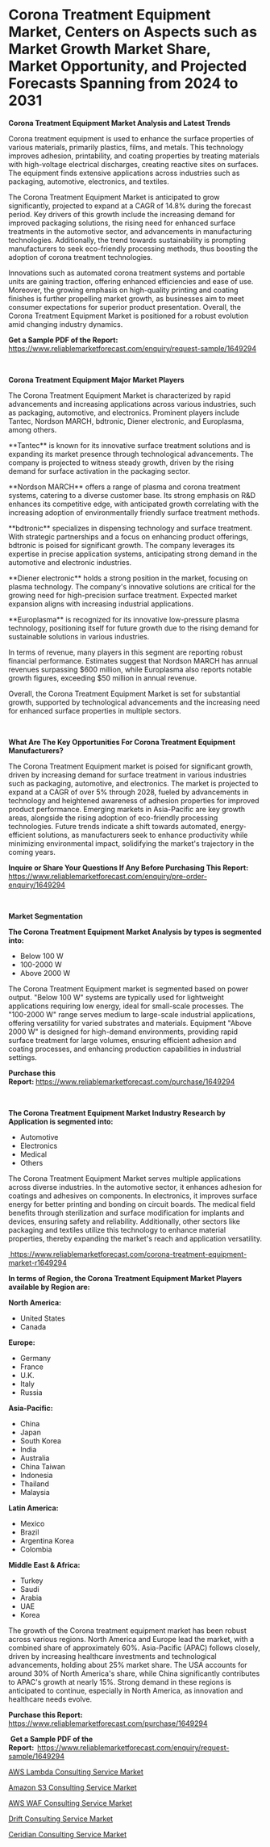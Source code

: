 <p><h1>Corona Treatment Equipment Market, Centers on Aspects such as Market Growth Market Share, Market Opportunity, and Projected Forecasts Spanning from 2024 to 2031</h1></p><p><strong>Corona Treatment Equipment Market Analysis and Latest Trends</strong></p>
<p><p>Corona treatment equipment is used to enhance the surface properties of various materials, primarily plastics, films, and metals. This technology improves adhesion, printability, and coating properties by treating materials with high-voltage electrical discharges, creating reactive sites on surfaces. The equipment finds extensive applications across industries such as packaging, automotive, electronics, and textiles.</p><p>The Corona Treatment Equipment Market is anticipated to grow significantly, projected to expand at a CAGR of 14.8% during the forecast period. Key drivers of this growth include the increasing demand for improved packaging solutions, the rising need for enhanced surface treatments in the automotive sector, and advancements in manufacturing technologies. Additionally, the trend towards sustainability is prompting manufacturers to seek eco-friendly processing methods, thus boosting the adoption of corona treatment technologies.</p><p>Innovations such as automated corona treatment systems and portable units are gaining traction, offering enhanced efficiencies and ease of use. Moreover, the growing emphasis on high-quality printing and coating finishes is further propelling market growth, as businesses aim to meet consumer expectations for superior product presentation. Overall, the Corona Treatment Equipment Market is positioned for a robust evolution amid changing industry dynamics.</p></p>
<p><strong>Get a Sample PDF of the Report:&nbsp;</strong> <a href="https://www.reliablemarketforecast.com/enquiry/request-sample/1649294?utm_campaign=1474&utm_medium=2&utm_source=Github&utm_content=ia&utm_term=15102024&utm_id=corona-treatment-equipment">https://www.reliablemarketforecast.com/enquiry/request-sample/1649294</a></p>
<p>&nbsp;</p>
<p><strong>Corona Treatment Equipment Major Market Players</strong></p>
<p><p>The Corona Treatment Equipment Market is characterized by rapid advancements and increasing applications across various industries, such as packaging, automotive, and electronics. Prominent players include Tantec, Nordson MARCH, bdtronic, Diener electronic, and Europlasma, among others.</p><p>**Tantec** is known for its innovative surface treatment solutions and is expanding its market presence through technological advancements. The company is projected to witness steady growth, driven by the rising demand for surface activation in the packaging sector. </p><p>**Nordson MARCH** offers a range of plasma and corona treatment systems, catering to a diverse customer base. Its strong emphasis on R&D enhances its competitive edge, with anticipated growth correlating with the increasing adoption of environmentally friendly surface treatment methods.</p><p>**bdtronic** specializes in dispensing technology and surface treatment. With strategic partnerships and a focus on enhancing product offerings, bdtronic is poised for significant growth. The company leverages its expertise in precise application systems, anticipating strong demand in the automotive and electronic industries.</p><p>**Diener electronic** holds a strong position in the market, focusing on plasma technology. The company's innovative solutions are critical for the growing need for high-precision surface treatment. Expected market expansion aligns with increasing industrial applications.</p><p>**Europlasma** is recognized for its innovative low-pressure plasma technology, positioning itself for future growth due to the rising demand for sustainable solutions in various industries.</p><p>In terms of revenue, many players in this segment are reporting robust financial performance. Estimates suggest that Nordson MARCH has annual revenues surpassing $600 million, while Europlasma also reports notable growth figures, exceeding $50 million in annual revenue.</p><p>Overall, the Corona Treatment Equipment Market is set for substantial growth, supported by technological advancements and the increasing need for enhanced surface properties in multiple sectors.</p></p>
<p>&nbsp;</p>
<p><strong>What Are The Key Opportunities For Corona Treatment Equipment Manufacturers?</strong></p>
<p><p>The Corona Treatment Equipment market is poised for significant growth, driven by increasing demand for surface treatment in various industries such as packaging, automotive, and electronics. The market is projected to expand at a CAGR of over 5% through 2028, fueled by advancements in technology and heightened awareness of adhesion properties for improved product performance. Emerging markets in Asia-Pacific are key growth areas, alongside the rising adoption of eco-friendly processing technologies. Future trends indicate a shift towards automated, energy-efficient solutions, as manufacturers seek to enhance productivity while minimizing environmental impact, solidifying the market's trajectory in the coming years.</p></p>
<p><strong>Inquire or Share Your Questions If Any Before Purchasing This Report:</strong> <a href="https://www.reliablemarketforecast.com/enquiry/pre-order-enquiry/1649294?utm_campaign=1474&utm_medium=2&utm_source=Github&utm_content=ia&utm_term=15102024&utm_id=corona-treatment-equipment">https://www.reliablemarketforecast.com/enquiry/pre-order-enquiry/1649294</a></p>
<p>&nbsp;</p>
<p><strong>Market Segmentation</strong></p>
<p><strong>The Corona Treatment Equipment Market Analysis by types is segmented into:</strong></p>
<p><ul><li>Below 100 W</li><li>100-2000 W</li><li>Above 2000 W</li></ul></p>
<p><p>The Corona Treatment Equipment market is segmented based on power output. "Below 100 W" systems are typically used for lightweight applications requiring low energy, ideal for small-scale processes. The "100-2000 W" range serves medium to large-scale industrial applications, offering versatility for varied substrates and materials. Equipment "Above 2000 W" is designed for high-demand environments, providing rapid surface treatment for large volumes, ensuring efficient adhesion and coating processes, and enhancing production capabilities in industrial settings.</p></p>
<p><strong>Purchase this Report:&nbsp;</strong><a href="https://www.reliablemarketforecast.com/purchase/1649294?utm_campaign=1474&utm_medium=2&utm_source=Github&utm_content=ia&utm_term=15102024&utm_id=corona-treatment-equipment">https://www.reliablemarketforecast.com/purchase/1649294</a></p>
<p>&nbsp;</p>
<p><strong>The Corona Treatment Equipment Market Industry Research by Application is segmented into:</strong></p>
<p><ul><li>Automotive</li><li>Electronics</li><li>Medical</li><li>Others</li></ul></p>
<p><p>The Corona Treatment Equipment Market serves multiple applications across diverse industries. In the automotive sector, it enhances adhesion for coatings and adhesives on components. In electronics, it improves surface energy for better printing and bonding on circuit boards. The medical field benefits through sterilization and surface modification for implants and devices, ensuring safety and reliability. Additionally, other sectors like packaging and textiles utilize this technology to enhance material properties, thereby expanding the market's reach and application versatility.</p></p>
<p><a href="https://www.reliablemarketforecast.com/corona-treatment-equipment-market-r1649294?utm_campaign=1474&utm_medium=2&utm_source=Github&utm_content=ia&utm_term=15102024&utm_id=corona-treatment-equipment">&nbsp;https://www.reliablemarketforecast.com/corona-treatment-equipment-market-r1649294</a></p>
<p><strong>In terms of Region, the Corona Treatment Equipment Market Players available by Region are:</strong></p>
<p>
    <p> <strong> North America: </strong>
        <ul>
            <li>United States</li>
            <li>Canada</li>
        </ul>
        </p> 
    <p> <strong> Europe: </strong>
        <ul>
            <li>Germany</li>
            <li>France</li>
            <li>U.K.</li>
            <li>Italy</li>
            <li>Russia</li>
        </ul>
        </p> 
    <p> <strong> Asia-Pacific: </strong>
        <ul>
            <li>China</li>
            <li>Japan</li>
            <li>South Korea</li>
            <li>India</li>
            <li>Australia</li>
            <li>China Taiwan</li>
            <li>Indonesia</li>
            <li>Thailand</li>
            <li>Malaysia</li>
        </ul>
        </p> 
    <p> <strong> Latin America: </strong>
        <ul>
            <li>Mexico</li>
            <li>Brazil</li>
            <li>Argentina Korea</li>
            <li>Colombia</li>
        </ul>
        </p> 
    <p> <strong> Middle East & Africa: </strong>
        <ul>
            <li>Turkey</li>
            <li>Saudi</li>
            <li>Arabia</li>
            <li>UAE</li>
            <li>Korea</li>
        </ul>
    </p>
    </p>
<p><p>The growth of the Corona treatment equipment market has been robust across various regions. North America and Europe lead the market, with a combined share of approximately 60%. Asia-Pacific (APAC) follows closely, driven by increasing healthcare investments and technological advancements, holding about 25% market share. The USA accounts for around 30% of North America's share, while China significantly contributes to APAC's growth at nearly 15%. Strong demand in these regions is anticipated to continue, especially in North America, as innovation and healthcare needs evolve.</p></p>
<p><strong>Purchase this Report: </strong><a href="https://www.reliablemarketforecast.com/purchase/1649294?utm_campaign=1474&utm_medium=2&utm_source=Github&utm_content=ia&utm_term=15102024&utm_id=corona-treatment-equipment">https://www.reliablemarketforecast.com/purchase/1649294</a></p>
<p>&nbsp;<strong>Get a Sample PDF of the Report:&nbsp;&nbsp;</strong><a href="https://www.reliablemarketforecast.com/enquiry/request-sample/1649294?utm_campaign=1474&utm_medium=2&utm_source=Github&utm_content=ia&utm_term=15102024&utm_id=corona-treatment-equipment">https://www.reliablemarketforecast.com/enquiry/request-sample/1649294</a></p>
<p><strong></strong></p>
<p><p><a href="https://www.linkedin.com/pulse/aws-lambda-consulting-service-market-trends-insights-type-geqlf?utm_campaign=1474&utm_medium=2&utm_source=Github&utm_content=ia&utm_term=15102024&utm_id=corona-treatment-equipment">AWS Lambda Consulting Service Market</a></p><p><a href="https://www.linkedin.com/pulse/amazon-s3-consulting-service-market-trends-detailed-study-wt7qf?utm_campaign=1474&utm_medium=2&utm_source=Github&utm_content=ia&utm_term=15102024&utm_id=corona-treatment-equipment">Amazon S3 Consulting Service Market</a></p><p><a href="https://www.linkedin.com/pulse/aws-waf-consulting-service-market-evolution-key-trends-regional-jhzxf?utm_campaign=1474&utm_medium=2&utm_source=Github&utm_content=ia&utm_term=15102024&utm_id=corona-treatment-equipment">AWS WAF Consulting Service Market</a></p><p><a href="https://www.linkedin.com/pulse/drift-consulting-service-market-maturity-analysis-regional-ybg4f?utm_campaign=1474&utm_medium=2&utm_source=Github&utm_content=ia&utm_term=15102024&utm_id=corona-treatment-equipment">Drift Consulting Service Market</a></p><p><a href="https://www.linkedin.com/pulse/ceridian-consulting-service-market-trends-growth-outlook-njkmf?utm_campaign=1474&utm_medium=2&utm_source=Github&utm_content=ia&utm_term=15102024&utm_id=corona-treatment-equipment">Ceridian Consulting Service Market</a></p></p>